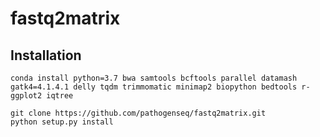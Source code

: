 # fastq2matrix

## Installation

```
conda install python=3.7 bwa samtools bcftools parallel datamash gatk4=4.1.4.1 delly tqdm trimmomatic minimap2 biopython bedtools r-ggplot2 iqtree

git clone https://github.com/pathogenseq/fastq2matrix.git
python setup.py install
```
